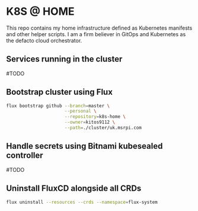 # K8S @ HOME

This repo contains my home infrastructure defined as Kubernetes manifests and other helper scripts.
I am a firm believer in GitOps and Kubernetes as the defacto cloud orchestrator.

## Services running in the cluster
#TODO

## Bootstrap cluster using Flux

```sh
flux bootstrap github --branch=master \
                      --personal \
                      --repository=k8s-home \
                      --owner=kitos9112 \
                      --path=./cluster/uk.msrpi.com
```

## Handle secrets using Bitnami kubesealed controller
#TODO

## Uninstall FluxCD alongside all CRDs

```sh
flux uninstall --resources --crds --namespace=flux-system
```
